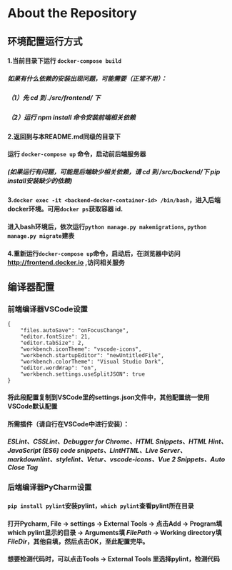 # About the Repository


## 环境配置运行方式

#### 1.当前目录下运行 ``docker-compose build``
#####  如果有什么依赖的安装出现问题，可能需要（正常不用）：
#####    （1）先 cd 到 ./src/frontend/ 下
#####    （2）运行 npm install 命令安装前端相关依赖
    
#### 2.返回到与本README.md同级的目录下
####  运行 ``docker-compose up`` 命令，启动前后端服务器
##### (如果运行有问题，可能是后端缺少相关依赖，请 cd 到 /src/backend/下 pip install安装缺少的依赖)

#### 3.``docker exec -it <backend-docker-container-id> /bin/bash``，进入后端docker环境。可用``docker ps``获取容器 id.
####  进入bash环境后，依次运行``python manage.py makemigrations``, ``python manage.py migrate``建表
  
#### 4.重新运行``docker-compose up``命令，启动后，在浏览器中访问 http://frontend.docker.io ,访问相关服务


## 编译器配置
### 前端编译器VSCode设置
```
{
    "files.autoSave": "onFocusChange",
    "editor.fontSize": 21,
    "editor.tabSize": 2,
    "workbench.iconTheme": "vscode-icons",
    "workbench.startupEditor": "newUntitledFile",
    "workbench.colorTheme": "Visual Studio Dark",
    "editor.wordWrap": "on",
    "workbench.settings.useSplitJSON": true
}
```
#### 将此段配置复制到VSCode里的settings.json文件中，其他配置统一使用VSCode默认配置

#### 所需插件（请自行在VSCode中进行安装）：
##### ESLint、CSSLint、Debugger for Chrome、HTML Snippets、HTML Hint、JavaScript (ES6) code snippets、LintHTML、Live Server、markdownlint、stylelint、Vetur、vscode-icons、Vue 2 Snippets、Auto Close Tag
### 后端编译器PyCharm设置
#### ```pip install pylint```安装pylint，```which pylint```查看pylint所在目录
#### 打开Pycharm, File -> settings -> External Tools -> 点击Add -> Program填which pylint显示的目录 -> Arguments填 $FilePath$ -> Working directory填 $FileDir$，其他自填，然后点击OK，至此配置完毕。
#### 想要检测代码时，可以点击Tools -> External Tools 里选择pylint，检测代码